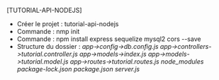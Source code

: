 [TUTORIAL-API-NODEJS]
- Créer le projet : tutorial-api-nodejs
- Commande : nmp init
- Commande : npm install express sequelize mysql2 cors --save
- Structure du dossier :
	*app->config->db.config.js*
	*app->controllers->tutorial.controller.js*
	*app->models->index.js*
	*app->models->tutorial.model.js*
	*app->routes->tutorial.routes.js*
	*node_modules*
	*package-lock.json*
	*package.json*
	*server.js*